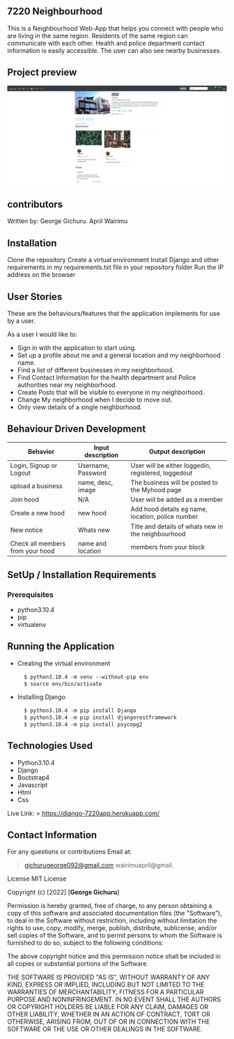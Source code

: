 ##  7220 Neighbourhood

This is a Neighbourhood Web-App that helps you connect with people who are living in the same region. Residents of the same region can communicate with each other. Health and police department contact information is easily accessible. The user can also see nearby businesses.

## Project preview
![7220 Neighbourhood](./hoodapp/static/css/images/7220%20screenshot.png)

## contributors

Written by: 
George Gichuru.
April Wairimu

## Installation

Clone the repository
Create a virtual environment
Install Django and other requirements in my requirements.txt file in your repository folder
Run the IP address on the browser

## User Stories

These are the behaviours/features that the application implements for use by a user.

As a user I would like to:


- Sign in with the application to start using.
- Set up a profile about me and a general location and my neighborhood name.
- Find a list of different businesses in my neighborhood.
- Find Contact Information for the health department and Police authorities near my neighborhood.
- Create Posts that will be visible to everyone in my neighborhood.
- Change My neighborhood when I decide to move out.
- Only view details of a single neighborhood.


## Behaviour Driven Development

| Behavior                | Input description  | Output description                                    |
| ----------------------- | ------------------ | ----------------------------------------------------- |
| Login, Signup or Logout | Username, Password | User will be either loggedin, registered, loggedout   |
| upload a business       | name, desc, image  | The business will be posted to the Myhood page |
| Join hood |  N/A |  User wiil be added as a member  |
| Create a new hood | new hood  |Add hood details eg name, location, police number | 
| New notice | Whats new | Title and details of whats new in the neighbourhood |
| Check all members from your hood | name and location | members from your block |

## SetUp / Installation Requirements

### Prerequisites

- python3.10.4
- pip
- virtualenv

## Running the Application

- Creating the virtual environment

        $ python3.10.4 -m venv --without-pip env
        $ source env/bin/activate

- Installing Django

        $ python3.10.4 -m pip install Django
        $ python3.10.4 -m pip install djangorestframework
        $ python3.10.4 -m pip install psycopg2

## Technologies Used

- Python3.10.4
- Django
- Bootstrap4
- Javascript
- Html
- Css

Live Link: > https://django-7220app.herokuapp.com/

## Contact Information

For any questions or contributions Email at:
 > gichurugeorge092@gmail.com
 > wairimuapril@gmail.

License
MIT License

Copyright (c) [2022] [**George Gichuru**]

Permission is hereby granted, free of charge, to any person obtaining a copy of this software and associated documentation files (the "Software"), to deal in the Software without restriction, including without limitation the rights to use, copy, modify, merge, publish, distribute, sublicense, and/or sell copies of the Software, and to permit persons to whom the Software is furnished to do so, subject to the following conditions:

The above copyright notice and this permission notice shall be included in all copies or substantial portions of the Software.

THE SOFTWARE IS PROVIDED "AS IS", WITHOUT WARRANTY OF ANY KIND, EXPRESS OR IMPLIED, INCLUDING BUT NOT LIMITED TO THE WARRANTIES OF MERCHANTABILITY, FITNESS FOR A PARTICULAR PURPOSE AND NONINFRINGEMENT. IN NO EVENT SHALL THE AUTHORS OR COPYRIGHT HOLDERS BE LIABLE FOR ANY CLAIM, DAMAGES OR OTHER LIABILITY, WHETHER IN AN ACTION OF CONTRACT, TORT OR OTHERWISE, ARISING FROM, OUT OF OR IN CONNECTION WITH THE SOFTWARE OR THE USE OR OTHER DEALINGS IN THE SOFTWARE.